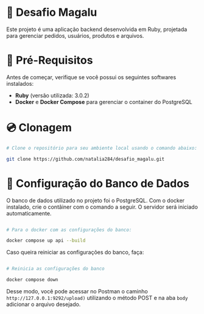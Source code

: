 # :memo: Desafio Magalu

Este projeto é uma aplicação backend desenvolvida em Ruby, projetada para gerenciar pedidos, usuários, produtos e arquivos. 

# :round_pushpin: Pré-Requisitos

Antes de começar, verifique se você possui os seguintes softwares instalados:

- **Ruby** (versão utilizada: 3.0.2)
- **Docker** e **Docker Compose** para gerenciar o container do PostgreSQL

# :cd: Clonagem

``` bash
# Clone o repositório para seu ambiente local usando o comando abaixo:

git clone https://github.com/natalia284/desafio_magalu.git

```
# :game_die: Configuração do Banco de Dados

O banco de dados utilizado no projeto foi o PostgreSQL. Com o docker instalado, crie o contâiner com o comando a seguir. O servidor será iniciado automaticamente. 
``` bash

# Para o docker com as configurações do banco: 

docker compose up api --build

```

Caso queira reiniciar as configurações do banco, faça: 
``` bash

# Reinicia as configurações do banco

docker compose down

```

Desse modo, você pode acessar no Postman o caminho `http://127.0.0.1:9292/upload)` utilizando o método POST e na aba `body` adicionar o arquivo desejado. 
